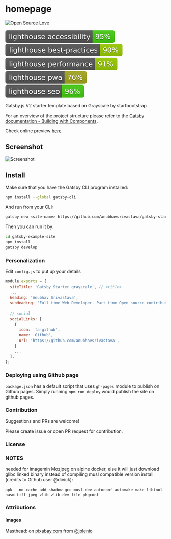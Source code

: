 # homepage
[![Open Source Love](https://badges.frapsoft.com/os/mit/mit.svg?v=102)](LICENSE)

![Lighthouse Accessbility badge](./test/lighthouse/lighthouse_accessibility.svg)
![Lighthouse Best Practices badge](./test/lighthouse/lighthouse_best-practices.svg)
![Lighthouse Performance badge](./test/lighthouse/lighthouse_performance.svg)
![Lighthouse PWA badge](./test/lighthouse/lighthouse_pwa.svg)
![Lighthouse SEO badge](./test/lighthouse/lighthouse_seo.svg)

Gatsby.js V2 starter template based on Grayscale by startbootstrap

For an overview of the project structure please refer to the [Gatsby documentation - Building with Components](https://www.gatsbyjs.org/docs/building-with-components/).

Check online preview [here](https://anubhavsrivastava.github.io/gatsby-starter-grayscale/)

## Screenshot

![Screenshot](./src/assets/img/demo.png)

## Install

Make sure that you have the Gatsby CLI program installed:

```sh
npm install --global gatsby-cli
```

And run from your CLI:

```sh
gatsby new <site-name> https://github.com/anubhavsrivastava/gatsby-starter-grayscale
```

Then you can run it by:

```sh
cd gatsby-example-site
npm install
gatsby develop
```

### Personalization

Edit `config.js` to put up your details

```javascript
module.exports = {
  siteTitle: 'Gatsby Starter grayscale', // <title>
  ...
  heading: 'Anubhav Srivastava',
  subHeading: 'Full time Web Developer. Part time Open source contributor  ',

  // social
  socialLinks: [
    {
      icon: 'fa-github',
      name: 'Github',
      url: 'https://github.com/anubhavsrivastava',
    }
    ...
  ],
};

```

### Deploying using Github page

`package.json` has a default script that uses `gh-pages` module to publish on Github pages. Simply running `npm run deploy` would publish the site on github pages.

### Contribution

Suggestions and PRs are welcome!

Please create issue or open PR request for contribution.


### License


### NOTES

needed for imagemin Mozjpeg on alpine docker, else it will just download glibc linked binary instead of compiling musl compatible version install (credits to Github user @divick):

```
apk --no-cache add shadow gcc musl-dev autoconf automake make libtool nasm tiff jpeg zlib zlib-dev file pkgconf
```

### Attributions

#### Images

Masthead: on [pixabay.com](https://pixabay.com/) from [@jplenio](https://www.instagram.com/jplenio/)
